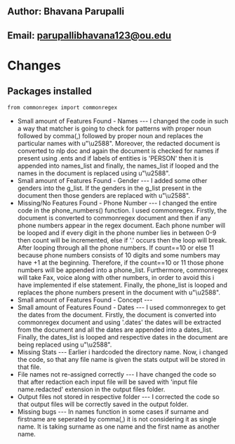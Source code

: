 ## Author: Bhavana Parupalli
## Email: parupallibhavana123@ou.edu
# Changes
## Packages installed
```bash 
from commonregex import commonregex
```
* Small amount of Features Found - Names --- I changed the code in such a way that matcher is going to check for patterns with proper noun followed by comma(,) followed by proper noun and replaces the particular names with u"\u2588". Moreover, the redacted document is converted to nlp doc and again the document is checked for names if present using .ents and if labels of entities is 'PERSON' then it is appended into names_list and finally, the names_list if looped and the names in the document is replaced using u"\u2588". 
* Small amount of Features Found - Gender --- I added some other genders into the g_list. If the genders in the g_list present in the document then those genders are replaced with u"\u2588".
* Missing/No Features Found - Phone Number --- I changed the entire code in the phone_numbers() function. I used commonregex. Firstly, the document is converted to commonregex document and then if any phone numbers appear in the regex document. Each phone number will be looped and if every digit in the phone number lies in between 0-9 then count will be incremented, else if '.' occurs then the loop will break. After looping through all the phone numbers. If count==10 or else 11 because phone numbers consists of 10 digits and some numbers may have +1 at the beginning. Therefore, if the count==10 or 11 those phone numbers will be appended into a phone_list. Furthermore, commonregex will take Fax, voice along with other numbers, in order to avoid this i have implemented if else statement. Finally, the phone_list is looped and replaces the phone numbers present in the document with u"\u2588".
* Small amount of Features Found - Concept --- 
* Small amount of Features Found - Dates --- I used commonregex to get the dates from the document. Firstly, the document is converted into commonregex document and using '.dates' the dates will be extracted from the document and all the dates are appended into a dates_list. Finally, the dates_list is looped and respective dates in the document are being replaced using u"\u2588".
* Missing Stats --- Earlier i hardcoded the directory name. Now, i changed the code, so that any file name is given the stats output will be stored in that file.
* File names not re-assigned correctly --- I have changed the code so that after redaction each input file will be saved with 'input file name.redacted' extension in the output files folder.
* Output files not stored in respective folder --- I corrected the code so that output files will be correctly saved in the output folder.
* Missing bugs --- In names function in some cases if surname and firstname are seperated by comma(,) it is not considering it as single name. It is taking surname as one name and the first name as another name.
